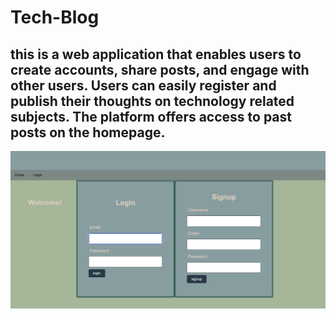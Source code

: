 # Tech-Blog

## this is a web application that enables users to create accounts, share posts, and engage with other users. Users can easily register and publish their thoughts on technology related subjects. The platform offers access to past posts on the homepage.

<img src="/assets/Screenshot%202023-05-15%20at%207.39.12%20PM.png">

